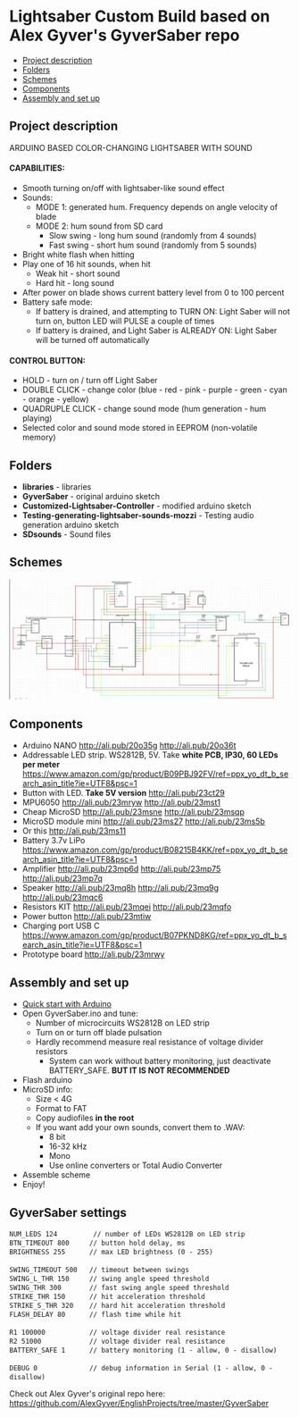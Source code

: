 # Lightsaber Custom Build based on Alex Gyver's GyverSaber repo
* [Project description](#chapter-0)
* [Folders](#chapter-1)
* [Schemes](#chapter-2)
* [Components](#chapter-3)
* [Assembly and set up](#chapter-7)

<a id="chapter-0"></a>
## Project description
ARDUINO BASED COLOR-CHANGING LIGHTSABER WITH SOUND

#### CAPABILITIES:
* Smooth turning on/off with lightsaber-like sound effect
* Sounds:
  + MODE 1: generated hum. Frequency depends on angle velocity of blade
  + MODE 2: hum sound from SD card
    - Slow swing - long hum sound (randomly from 4 sounds)
    - Fast swing - short hum sound (randomly from 5 sounds)
* Bright white flash when hitting
* Play one of 16 hit sounds, when hit
  + Weak hit - short sound
  + Hard hit - long sound
* After power on blade shows current battery level from 0 to 100 percent
* Battery safe mode:
  + If battery is drained, and attempting to TURN ON: Light Saber will not turn on, button LED will PULSE a couple of times
  + If battery is drained, and Light Saber is ALREADY ON: Light Saber will be turned off automatically
#### CONTROL BUTTON:
* HOLD - turn on / turn off Light Saber
* DOUBLE CLICK - change color (blue - red - pink - purple - green - cyan - orange - yellow)
* QUADRUPLE CLICK - change sound mode (hum generation - hum playing)
* Selected color and sound mode stored in EEPROM (non-volatile memory)

<a id="chapter-1"></a>
## Folders
- **libraries** - libraries
- **GyverSaber** - original arduino sketch
- **Customized-Lightsaber-Controller** - modified arduino sketch
- **Testing-generating-lightsaber-sounds-mozzi** - Testing audio generation arduino sketch
- **SDsounds** - Sound files

<a id="chapter-2"></a>
## Schemes
![SCHEME](https://github.com/EthanRawlins/Lightsaber-Custom-Build/blob/devel/schemes/LightsaberCustomBuildWiringDiagram.jpg)

<a id="chapter-3"></a>
## Components
* Arduino NANO http://ali.pub/20o35g  http://ali.pub/20o36t
* Addressable LED strip. WS2812B, 5V. Take **white PCB, IP30, 60 LEDs per meter**
  https://www.amazon.com/gp/product/B09PBJ92FV/ref=ppx_yo_dt_b_search_asin_title?ie=UTF8&psc=1
* Button with LED. **Take 5V version** http://ali.pub/23ct29
* MPU6050 http://ali.pub/23mryw  http://ali.pub/23mst1
* Cheap MicroSD http://ali.pub/23msne  http://ali.pub/23msqp
* MicroSD module mini http://ali.pub/23ms27  http://ali.pub/23ms5b
* Or this http://ali.pub/23ms11
* Battery 3.7v LiPo https://www.amazon.com/gp/product/B08215B4KK/ref=ppx_yo_dt_b_search_asin_title?ie=UTF8&psc=1
* Amplifier http://ali.pub/23mp6d  http://ali.pub/23mp75  http://ali.pub/23mp7q
* Speaker http://ali.pub/23mq8h  http://ali.pub/23mq9g  http://ali.pub/23mqc6
* Resistors KIT http://ali.pub/23mqei  http://ali.pub/23mqfo
* Power button http://ali.pub/23mtiw
* Charging port USB C https://www.amazon.com/gp/product/B07PKND8KG/ref=ppx_yo_dt_b_search_asin_title?ie=UTF8&psc=1
* Prototype board http://ali.pub/23mrwy  

<a id="chapter-7"></a>
## Assembly and set up
* [Quick start with Arduino](https://learn.sparkfun.com/tutorials/installing-arduino-ide)
* Open GyverSaber.ino and tune:
  - Number of microcircuits WS2812B on LED strip
  - Turn on or turn off blade pulsation
  - Hardly recommend measure real resistance of voltage divider resistors
    + System can work without battery monitoring, just deactivate BATTERY_SAFE. **BUT IT IS NOT RECOMMENDED**
* Flash arduino
* MicroSD info:
  - Size < 4G
  - Format to FAT
  - Copy audiofiles **in the root**
  - If you want add your own sounds, convert them to .WAV:
    + 8 bit
	+ 16-32 kHz
	+ Mono
	+ Use online converters or Total Audio Converter
* Assemble scheme
* Enjoy!

## GyverSaber settings
    NUM_LEDS 124         // number of LEDs WS2812B on LED strip
    BTN_TIMEOUT 800     // button hold delay, ms
    BRIGHTNESS 255      // max LED brightness (0 - 255)

    SWING_TIMEOUT 500   // timeout between swings
    SWING_L_THR 150     // swing angle speed threshold
    SWING_THR 300       // fast swing angle speed threshold
    STRIKE_THR 150      // hit acceleration threshold
    STRIKE_S_THR 320    // hard hit acceleration threshold
    FLASH_DELAY 80      // flash time while hit

    R1 100000           // voltage divider real resistance
    R2 51000            // voltage divider real resistance
    BATTERY_SAFE 1      // battery monitoring (1 - allow, 0 - disallow)

    DEBUG 0             // debug information in Serial (1 - allow, 0 - disallow)

Check out Alex Gyver's original repo here: https://github.com/AlexGyver/EnglishProjects/tree/master/GyverSaber